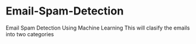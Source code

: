 # Email-Spam-Detection
Email Spam Detection Using Machine Learning
This will clasify the emails into two categories 
